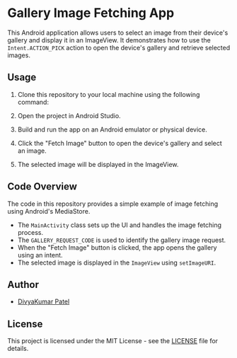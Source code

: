 # Gallery Image Fetching App

This Android application allows users to select an image from their device's gallery and display it in an ImageView. 
It demonstrates how to use the `Intent.ACTION_PICK` action to open the device's gallery and retrieve selected images.

## Usage

1. Clone this repository to your local machine using the following command:

2. Open the project in Android Studio.

3. Build and run the app on an Android emulator or physical device.

4. Click the "Fetch Image" button to open the device's gallery and select an image.

5. The selected image will be displayed in the ImageView.

## Code Overview

The code in this repository provides a simple example of image fetching using Android's MediaStore.

- The `MainActivity` class sets up the UI and handles the image fetching process.
- The `GALLERY_REQUEST_CODE` is used to identify the gallery image request.
- When the "Fetch Image" button is clicked, the app opens the gallery using an intent.
- The selected image is displayed in the `ImageView` using `setImageURI`.

## Author

- [DivyaKumar Patel](https://github.com/Divyakumar21202)

## License

This project is licensed under the MIT License - see the [LICENSE](LICENSE) file for details.
